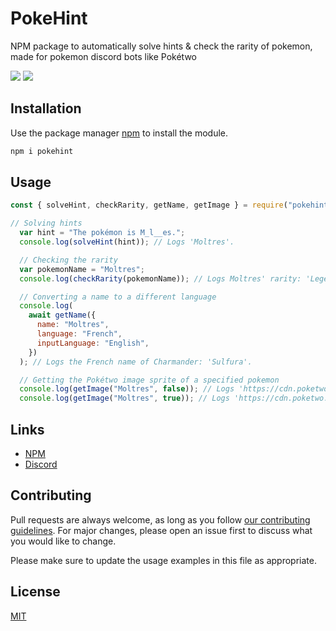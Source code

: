 # PokeHint

NPM package to automatically solve hints & check the rarity of pokemon, made for pokemon discord bots like Pokétwo

[![](https://img.shields.io/npm/v/pokehint.svg)](https://www.npmjs.com/package/pokehint)
[![](https://img.shields.io/npm/dm/pokehint.svg)](https://www.npmjs.com/package/pokehint)

## Installation

Use the package manager [npm](https://www.npmjs.com/package/pokehint) to install the module.

```bash
npm i pokehint
```

## Usage

```javascript
const { solveHint, checkRarity, getName, getImage } = require("pokehint");

// Solving hints
  var hint = "The pokémon is M_l__es.";
  console.log(solveHint(hint)); // Logs 'Moltres'.

  // Checking the rarity
  var pokemonName = "Moltres";
  console.log(checkRarity(pokemonName)); // Logs Moltres' rarity: 'Legendary'.

  // Converting a name to a different language
  console.log(
    await getName({
      name: "Moltres",
      language: "French",
      inputLanguage: "English",
    })
  ); // Logs the French name of Charmander: 'Sulfura'.

  // Getting the Pokétwo image sprite of a specified pokemon
  console.log(getImage("Moltres", false)); // Logs 'https://cdn.poketwo.net/images/164.png'.
  console.log(getImage("Moltres", true)); // Logs 'https://cdn.poketwo.net/shiny/164.png'.
```

## Links

- [NPM](https://www.npmjs.com/package/pokehint)
- [Discord](https://discord.com/users/1101294362505269379)

## Contributing

Pull requests are always welcome, as long as you follow [our contributing guidelines](/CONTRIBUTING.md). For major changes, please open an issue first to discuss what you would like to change.

Please make sure to update the usage examples in this file as appropriate.

## License

[MIT](https://choosealicense.com/licenses/mit/)
